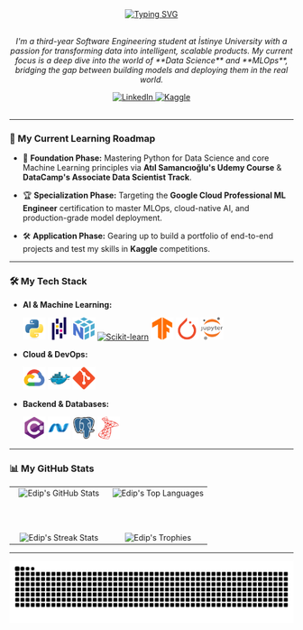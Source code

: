 <div align="center">
  <a href="https://git.io/typing-svg"><img src="https://readme-typing-svg.demolab.com?font=Fira+Code&weight=600&size=25&pause=1000&color=00BFFF&center=true&vCenter=true&width=435&lines=Hi+there%2C+I'm+Edip+Mangtay+%F0%9F%91%8B;Software+Engineering;" alt="Typing SVG" /></a>
</div>

<br>

<p align="center">
  <em>
    I'm a third-year Software Engineering student at İstinye University with a passion for transforming data into intelligent, scalable products. My current focus is a deep dive into the world of **Data Science** and **MLOps**, bridging the gap between building models and deploying them in the real world.
  </em>
</p>

<div align="center">
  <a href="https://www.linkedin.com/in/ali-edip-mangtay-7b6b5a223/" target="_blank">
    <img src="https://img.shields.io/badge/LinkedIn-0077B5?style=for-the-badge&logo=linkedin&logoColor=white" alt="LinkedIn">
  </a>
  <a href="https://www.kaggle.com/YOUR_KAGGLE_USERNAME" target="_blank">
    <img src="https://img.shields.io/badge/Kaggle-20BEFF?style=for-the-badge&logo=kaggle&logoColor=white" alt="Kaggle">
  </a>
</div>

<br>

---

### 🚀 My Current Learning Roadmap

- 🌱 **Foundation Phase:** Mastering Python for Data Science and core Machine Learning principles via **Atıl Samancıoğlu's Udemy Course** & **DataCamp's Associate Data Scientist Track**.

- 🏆 **Specialization Phase:** Targeting the **Google Cloud Professional ML Engineer** certification to master MLOps, cloud-native AI, and production-grade model deployment.

- 🛠️ **Application Phase:** Gearing up to build a portfolio of end-to-end projects and test my skills in **Kaggle** competitions.

---

### 🛠️ My Tech Stack

* **AI & Machine Learning:**
    <p align="left">
        <a href="https://www.python.org" target="_blank" rel="noreferrer"><img src="https://raw.githubusercontent.com/devicons/devicon/master/icons/python/python-original.svg" alt="Python" width="40" height="40"/></a>
        <a href="https://pandas.pydata.org/" target="_blank" rel="noreferrer"><img src="https://raw.githubusercontent.com/devicons/devicon/master/icons/pandas/pandas-original.svg" alt="Pandas" width="40" height="40"/></a>
        <a href="https://numpy.org/" target="_blank" rel="noreferrer"><img src="https://raw.githubusercontent.com/devicons/devicon/master/icons/numpy/numpy-original.svg" alt="Numpy" width="40" height="40"/></a>
        <a href="https://scikit-learn.org/" target="_blank" rel="noreferrer"><img src="https://upload.wikimedia.org/wikipedia/commons/0/05/Scikit_learn_logo_small.svg" alt="Scikit-learn" width="40" height="40"/></a>
        <a href="https://www.tensorflow.org" target="_blank" rel="noreferrer"><img src="https://raw.githubusercontent.com/devicons/devicon/master/icons/tensorflow/tensorflow-original.svg" alt="TensorFlow" width="40" height="40"/></a>
        <a href="https://pytorch.org/" target="_blank" rel="noreferrer"><img src="https://raw.githubusercontent.com/devicons/devicon/master/icons/pytorch/pytorch-original.svg" alt="PyTorch" width="40" height="40"/></a>
        <a href="https://jupyter.org/" target="_blank" rel="noreferrer"><img src="https://raw.githubusercontent.com/devicons/devicon/master/icons/jupyter/jupyter-original-wordmark.svg" alt="Jupyter" width="40" height="40"/></a>
    </p>

* **Cloud & DevOps:**
    <p align="left">
        <a href="https://cloud.google.com" target="_blank" rel="noreferrer"><img src="https://raw.githubusercontent.com/devicons/devicon/master/icons/googlecloud/googlecloud-original.svg" alt="Google Cloud" width="40" height="40"/></a>
        <a href="https://www.docker.com/" target="_blank" rel="noreferrer"><img src="https://raw.githubusercontent.com/devicons/devicon/master/icons/docker/docker-original.svg" alt="Docker" width="40" height="40"/></a>
        <a href="https://git-scm.com/" target="_blank" rel="noreferrer"><img src="https://raw.githubusercontent.com/devicons/devicon/master/icons/git/git-original.svg" alt="Git" width="40" height="40"/></a>
    </p>

* **Backend & Databases:**
    <p align="left">
        <a href="https://dotnet.microsoft.com/" target="_blank" rel="noreferrer"><img src="https://raw.githubusercontent.com/devicons/devicon/master/icons/csharp/csharp-original.svg" alt="C#" width="40" height="40"/></a>
        <a href="https://dotnet.microsoft.com/" target="_blank" rel="noreferrer"><img src="https://raw.githubusercontent.com/devicons/devicon/master/icons/dot-net/dot-net-original.svg" alt=".NET" width="40" height="40"/></a>
        <a href="https://www.postgresql.org" target="_blank" rel="noreferrer"><img src="https://raw.githubusercontent.com/devicons/devicon/master/icons/postgresql/postgresql-original.svg" alt="PostgreSQL" width="40" height="40"/></a>
        <a href="https://www.microsoft.com/en-us/sql-server" target="_blank" rel="noreferrer"><img src="https://raw.githubusercontent.com/devicons/devicon/master/icons/microsoftsqlserver/microsoftsqlserver-plain.svg" alt="MS SQL" width="40" height="40"/></a>
    </p>

---

### 📊 My GitHub Stats

<div align="center">
<table align="center">
<tr border="none">
<td width="50%" align="center">

<picture>
  <source media="(prefers-color-scheme: dark)" srcset="https://github-readme-stats.vercel.app/api?username=edipmangtay&show_icons=true&rank_icon=github&theme=tokyonight">
  <source media="(prefers-color-scheme: light)" srcset="https://github-readme-stats.vercel.app/api?username=edipmangtay&show_icons=true&rank_icon=github&theme=graywhite">
  <img alt="Edip's GitHub Stats" src="https://github-readme-stats.vercel.app/api?username=edipmangtay&show_icons=true&rank_icon=github&theme=graywhite" />
</picture>

<br><br>

<picture>
  <source media="(prefers-color-scheme: dark)" srcset="https://github-readme-streak-stats.herokuapp.com/?user=edipmangtay&theme=tokyonight">
  <source media="(prefers-color-scheme: light)" srcset="https://github-readme-streak-stats.herokuapp.com/?user=edipmangtay&theme=default">
  <img alt="Edip's Streak Stats" src="https://github-readme-streak-stats.herokuapp.com/?user=edipmangtay&theme=default" />
</picture>

</td>
<td width="50%" align="center">

<picture>
  <source media="(prefers-color-scheme: dark)" srcset="https://github-readme-stats.vercel.app/api/top-langs?username=edipmangtay&layout=compact&langs_count=8&theme=tokyonight">
  <source media="(prefers-color-scheme: light)" srcset="https://github-readme-stats.vercel.app/api/top-langs?username=edipmangtay&layout=compact&langs_count=8&theme=graywhite">
  <img alt="Edip's Top Languages" src="https://github-readme-stats.vercel.app/api/top-langs?username=edipmangtay&layout=compact&langs_count=8&theme=graywhite" />
</picture>

<br><br>

<picture>
  <source media="(prefers-color-scheme: dark)" srcset="https://github-profile-trophy.vercel.app/?username=edipmangtay&theme=dracula&column=4&margin-w=15&margin-h=15">
  <source media="(prefers-color-scheme: light)" srcset="https://github-profile-trophy.vercel.app/?username=edipmangtay&theme=nord&column=4&margin-w=15&margin-h=15">
  <img alt="Edip's Trophies" src="https://github-profile-trophy.vercel.app/?username=edipmangtay&theme=nord&column=4&margin-w=15&margin-h=15" />
</picture>

</td>
</tr>
</table>
</div>

---

<div align="center">
  <picture>
    <source media="(prefers-color-scheme: dark)" srcset="https://raw.githubusercontent.com/EdipMangtay/EdipMangtay/output/github-contribution-grid-snake-dark.svg">
    <source media="(prefers-color-scheme: light)" srcset="https://raw.githubusercontent.com/EdipMangtay/EdipMangtay/output/github-contribution-grid-snake.svg">
    <img alt="github contribution grid snake animation" src="https://raw.githubusercontent.com/EdipMangtay/EdipMangtay/output/github-contribution-grid-snake.svg">
  </picture>
</div>
